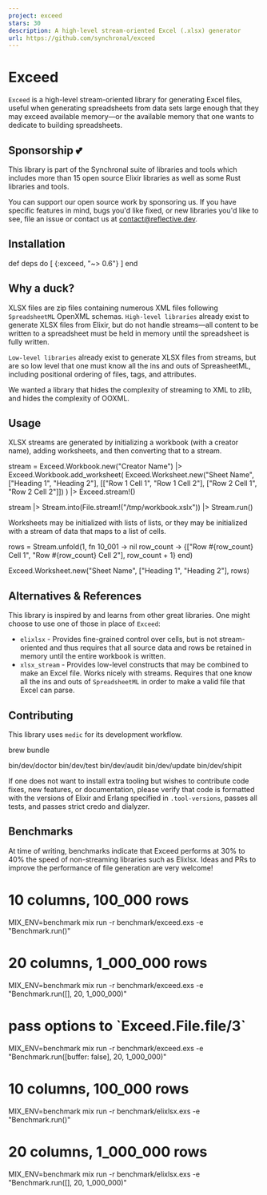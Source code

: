 ```yaml
---
project: exceed
stars: 30
description: A high-level stream-oriented Excel (.xlsx) generator
url: https://github.com/synchronal/exceed
---
```


Exceed
======

`Exceed` is a high-level stream-oriented library for generating Excel files, useful when generating spreadsheets from data sets large enough that they may exceed available memory—or the available memory that one wants to dedicate to building spreadsheets.

Sponsorship 💕
--------------

This library is part of the Synchronal suite of libraries and tools which includes more than 15 open source Elixir libraries as well as some Rust libraries and tools.

You can support our open source work by sponsoring us. If you have specific features in mind, bugs you'd like fixed, or new libraries you'd like to see, file an issue or contact us at contact@reflective.dev.

Installation
------------

def deps do
  \[
    {:exceed, "~> 0.6"}
  \]
end

Why a duck?
-----------

XLSX files are zip files containing numerous XML files following `SpreadsheetML` OpenXML schemas. `High-level libraries` already exist to generate XLSX files from Elixir, but do not handle streams—all content to be written to a spreadsheet must be held in memory until the spreadsheet is fully written.

`Low-level libraries` already exist to generate XLSX files from streams, but are so low level that one must know all the ins and outs of SpreasheetML, including positional ordering of files, tags, and attributes.

We wanted a library that hides the complexity of streaming to XML to zlib, and hides the complexity of OOXML.

Usage
-----

XLSX streams are generated by initializing a workbook (with a creator name), adding worksheets, and then converting that to a stream.

stream \=
  Exceed.Workbook.new("Creator Name")
  |> Exceed.Workbook.add\_worksheet(
    Exceed.Worksheet.new("Sheet Name", \["Heading 1", "Heading 2"\],
      \[\["Row 1 Cell 1", "Row 1 Cell 2"\], \["Row 2 Cell 1", "Row 2 Cell 2"\]\])
  )
  |> Exceed.stream!()

stream
|> Stream.into(File.stream!("/tmp/workbook.xslx"))
|> Stream.run()

Worksheets may be initialized with lists of lists, or they may be initialized with a stream of data that maps to a list of cells.

rows \=
  Stream.unfold(1, fn
    10\_001 \-> nil
    row\_count \-> {\["Row #{row\_count} Cell 1", "Row #{row\_count} Cell 2"\], row\_count + 1}
  end)

Exceed.Worksheet.new("Sheet Name", \["Heading 1", "Heading 2"\], rows)

Alternatives & References
-------------------------

This library is inspired by and learns from other great libraries. One might choose to use one of those in place of `Exceed`:

-   `elixlsx` - Provides fine-grained control over cells, but is not stream-oriented and thus requires that all source data and rows be retained in memory until the entire workbook is written.
-   `xlsx_stream` - Provides low-level constructs that may be combined to make an Excel file. Works nicely with streams. Requires that one know all the ins and outs of `SpreadsheetML` in order to make a valid file that Excel can parse.

Contributing
------------

This library uses `medic` for its development workflow.

brew bundle

bin/dev/doctor
bin/dev/test
bin/dev/audit
bin/dev/update
bin/dev/shipit

If one does not want to install extra tooling but wishes to contribute code fixes, new features, or documentation, please verify that code is formatted with the versions of Elixir and Erlang specified in `.tool-versions`, passes all tests, and passes strict credo and dialyzer.

Benchmarks
----------

At time of writing, benchmarks indicate that Exceed performs at 30% to 40% the speed of non-streaming libraries such as Elixlsx. Ideas and PRs to improve the performance of file generation are very welcome!

# 10 columns, 100\_000 rows
MIX\_ENV=benchmark mix run -r benchmark/exceed.exs -e "Benchmark.run()"
# 20 columns, 1\_000\_000 rows
MIX\_ENV=benchmark mix run -r benchmark/exceed.exs -e "Benchmark.run(\[\], 20, 1\_000\_000)"
# pass options to \`Exceed.File.file/3\`
MIX\_ENV=benchmark mix run -r benchmark/exceed.exs -e "Benchmark.run(\[buffer: false\], 20, 1\_000\_000)"

# 10 columns, 100\_000 rows
MIX\_ENV=benchmark mix run -r benchmark/elixlsx.exs -e "Benchmark.run()"
# 20 columns, 1\_000\_000 rows
MIX\_ENV=benchmark mix run -r benchmark/elixlsx.exs -e "Benchmark.run(\[\], 20, 1\_000\_000)"
